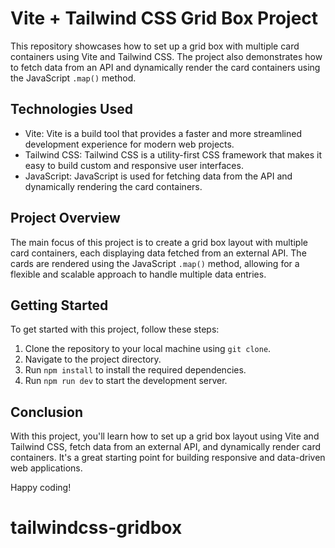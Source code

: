 # Vite + Tailwind CSS Grid Box Project

This repository showcases how to set up a grid box with multiple card containers using Vite and Tailwind CSS. The project also demonstrates how to fetch data from an API and dynamically render the card containers using the JavaScript `.map()` method.

## Technologies Used

- Vite: Vite is a build tool that provides a faster and more streamlined development experience for modern web projects.
- Tailwind CSS: Tailwind CSS is a utility-first CSS framework that makes it easy to build custom and responsive user interfaces.
- JavaScript: JavaScript is used for fetching data from the API and dynamically rendering the card containers.

## Project Overview

The main focus of this project is to create a grid box layout with multiple card containers, each displaying data fetched from an external API. The cards are rendered using the JavaScript `.map()` method, allowing for a flexible and scalable approach to handle multiple data entries.

## Getting Started

To get started with this project, follow these steps:

1. Clone the repository to your local machine using `git clone`.
2. Navigate to the project directory.
3. Run `npm install` to install the required dependencies.
4. Run `npm run dev` to start the development server.

## Conclusion

With this project, you'll learn how to set up a grid box layout using Vite and Tailwind CSS, fetch data from an external API, and dynamically render card containers. It's a great starting point for building responsive and data-driven web applications.

Happy coding!
# tailwindcss-gridbox
